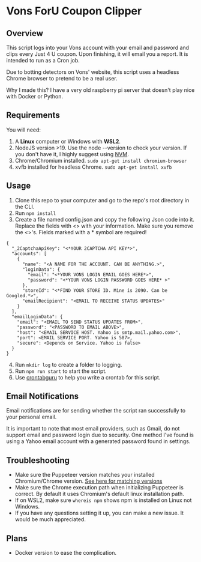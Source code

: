# Vons ForU Coupon Clipper

## Overview

This script logs into your Vons account with your email and password and clips every Just 4 U coupon. Upon finishing, it will email you a report. It is intended to run as a Cron job. 

Due to botting detectors on Vons' website, this script uses a headless Chrome browser to pretend to be a real user. 

Why I made this? I have a very old raspberry pi server that doesn't play nice with
Docker or Python.


## Requirements

You will need:

1. A **Linux** computer or Windows with **WSL2**.
2. NodeJS version >19. Use the node --version to check your version. If you don't have it, I highly suggest using [NVM](https://github.com/nvm-sh/nvm).
3. Chrome/Chromium installed. ```sudo apt-get install chromium-browser```
4. xvfb installed for headless Chrome. ```sudo apt-get install xvfb```

## Usage

1. Clone this repo to your computer and go to the repo's root directory in the CLI.
2. Run `npm install` 
3. Create a file named config.json and copy the following Json code into it. Replace the fields with <> with your information. Make sure you remove the <>'s.
   Fields marked with a \* symbol are required!

```
{
  "_2CaptchaApiKey": "<*YOUR 2CAPTCHA API KEY*>",
  "accounts": [
    {
      "name": "<A NAME FOR THE ACCOUNT. CAN BE ANYTHING.>",
      "loginData": {
        "email": "<*YOUR VONS LOGIN EMAIL GOES HERE*>",
        "password": "<*YOUR VONS LOGIN PASSWORD GOES HERE* >"
      },
      "storeId": "<*FIND YOUR STORE ID. Mine is 2090. Can be Googled.*>",
      "emailRecipient": "<EMAIL TO RECEIVE STATUS UPDATES>"
    }
  ],
  "emailLoginData": {
    "email": "<EMAIL TO SEND STATUS UPDATES FROM>",
    "password": "<PASSWORD TO EMAIL ABOVE>",
    "host": "<EMAIL SERVICE HOST. Yahoo is smtp.mail.yahoo.com>",
    "port": <EMAIL SERVICE PORT. Yahoo is 587>,
    "secure": <Depends on Service. Yahoo is false>
  }
}
```
4. Run `mkdir log` to create a folder to logging.
5. Run `npm run start` to start the script.
6. Use [crontabguru](https://crontab.guru/) to help you write a crontab for this script.

## Email Notifications
Email notifications are for sending whether the script ran successfully to your personal email. 

It is important to note that most email providers, such as Gmail, do not support email and password login due to security.
One method I've found is using a Yahoo email account with a generated password found in settings.

## Troubleshooting

- Make sure the Puppeteer version matches your installed Chromium/Chrome version. [See here for matching versions](https://pptr.dev/chromium-support)
- Make sure the Chrome execution path when initializing Puppeteer is correct. By default it uses Chromium's default linux installation path.
- If on WSL2, make sure ```whereis npm``` shows npm is installed on Linux not Windows.
- If you have any questions setting it up, you can make a new issue. It would be much appreciated.

## Plans

- Docker version to ease the complication.
